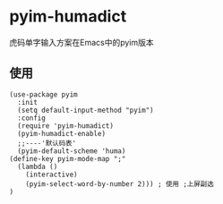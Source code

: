 # pyim-humadict
虎码单字输入方案在Emacs中的pyim版本

## 使用 
```elisp
(use-package pyim
  :init
  (setq default-input-method "pyim")
  :config
  (require 'pyim-humadict)
  (pyim-humadict-enable)
  ;;----'默认码表'
  (pyim-default-scheme 'huma)
(define-key pyim-mode-map ";"
  (lambda ()
    (interactive)
    (pyim-select-word-by-number 2))) ; 使用 ;上屏副选
)
```
